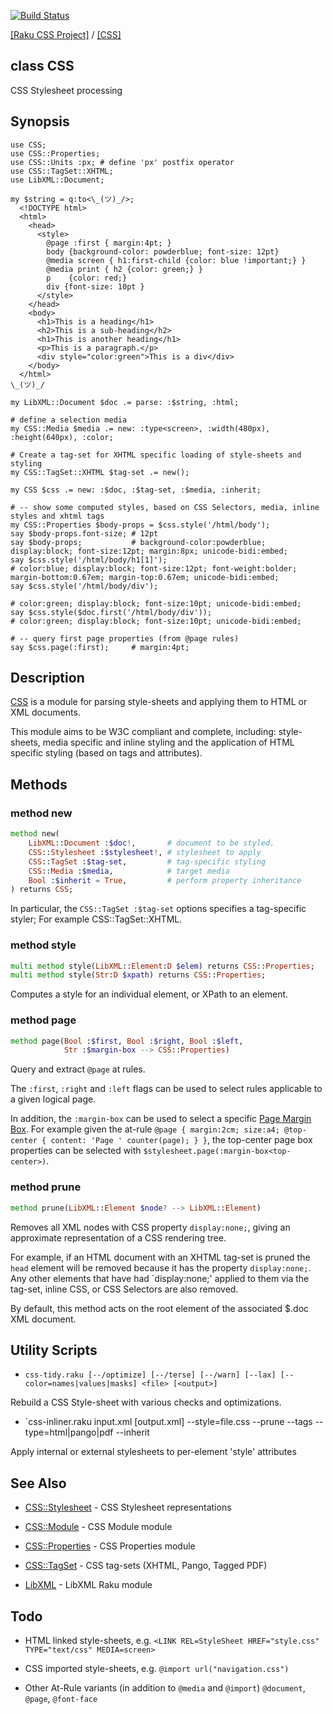 [![Build Status](https://travis-ci.org/css-raku/CSS-raku.svg?branch=master)](https://travis-ci.org/css-raku/CSS-raku)

[[Raku CSS Project]](https://css-raku.github.io)
 / [[CSS]](https://css-raku.github.io/CSS-raku)

class CSS
---------

CSS Stylesheet processing

Synopsis
--------

    use CSS;
    use CSS::Properties;
    use CSS::Units :px; # define 'px' postfix operator
    use CSS::TagSet::XHTML;
    use LibXML::Document;

    my $string = q:to<\_(ツ)_/>;
      <!DOCTYPE html>
      <html>
        <head>
          <style>
            @page :first { margin:4pt; }
            body {background-color: powderblue; font-size: 12pt}
            @media screen { h1:first-child {color: blue !important;} }
            @media print { h2 {color: green;} }
            p    {color: red;}
            div {font-size: 10pt }
          </style>
        </head>
        <body>
          <h1>This is a heading</h1>
          <h2>This is a sub-heading</h2>
          <h1>This is another heading</h1>
          <p>This is a paragraph.</p>
          <div style="color:green">This is a div</div>
        </body>
      </html>
    \_(ツ)_/

    my LibXML::Document $doc .= parse: :$string, :html;

    # define a selection media
    my CSS::Media $media .= new: :type<screen>, :width(480px), :height(640px), :color;

    # Create a tag-set for XHTML specific loading of style-sheets and styling
    my CSS::TagSet::XHTML $tag-set .= new();

    my CSS $css .= new: :$doc, :$tag-set, :$media, :inherit;

    # -- show some computed styles, based on CSS Selectors, media, inline styles and xhtml tags
    my CSS::Properties $body-props = $css.style('/html/body');
    say $body-props.font-size; # 12pt
    say $body-props;           # background-color:powderblue; display:block; font-size:12pt; margin:8px; unicode-bidi:embed;
    say $css.style('/html/body/h1[1]');
    # color:blue; display:block; font-size:12pt; font-weight:bolder; margin-bottom:0.67em; margin-top:0.67em; unicode-bidi:embed;
    say $css.style('/html/body/div');

    # color:green; display:block; font-size:10pt; unicode-bidi:embed;
    say $css.style($doc.first('/html/body/div'));
    # color:green; display:block; font-size:10pt; unicode-bidi:embed;

    # -- query first page properties (from @page rules)
    say $css.page(:first);     # margin:4pt;

Description
-----------

[CSS](https://css-raku.github.io/CSS-raku) is a module for parsing style-sheets and applying them to HTML or XML documents.

This module aims to be W3C compliant and complete, including: style-sheets, media specific and inline styling and the application of HTML specific styling (based on tags and attributes).

Methods
-------

### method new

```raku
method new(
    LibXML::Document :$doc!,       # document to be styled.
    CSS::Stylesheet :$stylesheet!, # stylesheet to apply
    CSS::TagSet :$tag-set,         # tag-specific styling
    CSS::Media :$media,            # target media
    Bool :$inherit = True,         # perform property inheritance
) returns CSS;
```

In particular, the `CSS::TagSet :$tag-set` options specifies a tag-specific styler; For example CSS::TagSet::XHTML. 

### method style

```raku
multi method style(LibXML::Element:D $elem) returns CSS::Properties;
multi method style(Str:D $xpath) returns CSS::Properties;
```

Computes a style for an individual element, or XPath to an element.

### method page

```raku
method page(Bool :$first, Bool :$right, Bool :$left,
            Str :$margin-box --> CSS::Properties)
```

Query and extract `@page` at rules.

The `:first`, `:right` and `:left` flags can be used to select rules applicable to a given logical page.

In addition, the `:margin-box` can be used to select a specific [Page Margin Box](https://www.w3.org/TR/css-page-3/#margin-boxes). For example given the at-rule `@page { margin:2cm; size:a4; @top-center { content: 'Page ' counter(page); } }`, the top-center page box properties can be selected with `$stylesheet.page(:margin-box<top-center>)`.

### method prune

```raku
method prune(LibXML::Element $node? --> LibXML::Element)
```

Removes all XML nodes with CSS property `display:none;`, giving an approximate representation of a CSS rendering tree.

For example, if an HTML document with an XHTML tag-set is pruned the `head` element will be removed because it has the property `display:none;`. Any other elements that have had `display:none;' applied to them via the tag-set, inline CSS, or CSS Selectors are also removed.

By default, this method acts on the root element of the associated $.doc XML document.

Utility Scripts
---------------

  * `css-tidy.raku [--/optimize] [--/terse] [--/warn] [--lax] [--color=names|values|masks] <file> [<output>]`

Rebuild a CSS Style-sheet with various checks and optimizations.

  * `css-inliner.raku input.xml [output.xml] --style=file.css --prune --tags --type=html|pango|pdf --inherit

Apply internal or external stylesheets to per-element 'style' attributes

See Also
--------

  * [CSS::Stylesheet](https://css-raku.github.io/CSS-Stylesheet-raku/CSS/Stylesheet) - CSS Stylesheet representations

  * [CSS::Module](https://css-raku.github.io/CSS-Module-raku) - CSS Module module

  * [CSS::Properties](https://css-raku.github.io/CSS-Properties-raku/CSS/Properties) - CSS Properties module

  * [CSS::TagSet](https://css-raku.github.io/CSS-TagSet-raku/CSS/TagSet) - CSS tag-sets (XHTML, Pango, Tagged PDF)

  * [LibXML](https://css-raku.github.io/https://libxml-raku.github.io/LibXML-raku/) - LibXML Raku module

Todo
----

- HTML linked style-sheets, e.g. `<LINK REL=StyleSheet HREF="style.css" TYPE="text/css" MEDIA=screen>`

- CSS imported style-sheets, e.g. `@import url("navigation.css")`

- Other At-Rule variants (in addition to `@media` and `@import`) `@document`, `@page`, `@font-face`

